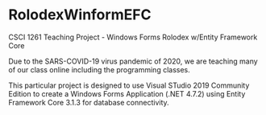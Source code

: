 # RolodexWinformEFC
CSCI 1261 Teaching Project - Windows Forms Rolodex w/Entity Framework Core

Due to the SARS-COVID-19 virus pandemic of 2020, we are teaching many of our class online
including the programming classes.

This particular project is designed to use Visual STudio 2019 Community Edition to create
a Windows Forms Application (.NET 4.7.2) using Entity Framework Core 3.1.3 for database
connectivity.
